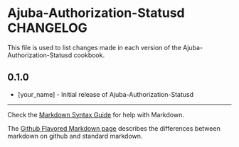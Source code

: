 Ajuba-Authorization-Statusd CHANGELOG
============================

This file is used to list changes made in each version of the Ajuba-Authorization-Statusd cookbook.

0.1.0
-----
- [your_name] - Initial release of Ajuba-Authorization-Statusd

- - -
Check the [Markdown Syntax Guide](http://daringfireball.net/projects/markdown/syntax) for help with Markdown.

The [Github Flavored Markdown page](http://github.github.com/github-flavored-markdown/) describes the differences between markdown on github and standard markdown.
